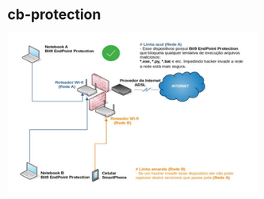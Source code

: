 # cb-protection

<p align="center">
    <img src="/Diagrama de Rede - Seguranca em todos dispositivos.jpg" width="724" height="324">
</p>
